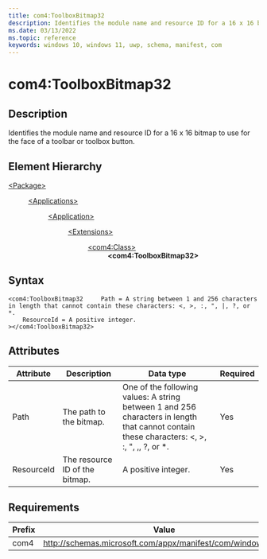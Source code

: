```yaml
---
title: com4:ToolboxBitmap32
description: Identifies the module name and resource ID for a 16 x 16 bitmap to use for the face of a toolbar or toolbox button. (com4:ToolboxBitmap32)
ms.date: 03/13/2022
ms.topic: reference
keywords: windows 10, windows 11, uwp, schema, manifest, com
---
```


# com4:ToolboxBitmap32



## Description
Identifies the module name and resource ID for a 16 x 16 bitmap to use for the face of a toolbar or toolbox button.



## Element Hierarchy
<dl><dt><a href = "element-package.md">&lt;Package&gt;</a></dt>
<dd>
<dl><dt><a href = "element-applications.md">&lt;Applications&gt;</a></dt>
<dd>
<dl><dt><a href = "element-application.md">&lt;Application&gt;</a></dt>
<dd>
<dl><dt><a href = "element-1-extensions.md">&lt;Extensions&gt;</a></dt>
<dd>
<dl><dt><a href = "element-com4-class.md">&lt;com4:Class&gt;</a></dt>
<dd>
<b>&lt;com4:ToolboxBitmap32&gt;</b>
</dd>
</dl>
</dd>
</dl>
</dd>
</dl>
</dd>
</dl>
</dd>
</dl>

## Syntax
```syntax
<com4:ToolboxBitmap32     Path = A string between 1 and 256 characters in length that cannot contain these characters: <, >, :, ", |, ?, or *.
    ResourceId = A positive integer.
></com4:ToolboxBitmap32>
```


## Attributes

| Attribute | Description | Data type | Required |
| -----------| -------------| -----------| ----------|
| Path | The path to the bitmap.  | One of the following values: A string between 1 and 256 characters in length that cannot contain these characters: <, >, :, ", ,, ?, or *.| Yes |
| ResourceId | The resource ID of the bitmap. | A positive integer.| Yes |



## Requirements
| Prefix | Value |
| ---------------| -------------------------------------------------------------|
| com4 | http://schemas.microsoft.com/appx/manifest/com/windows10/4 |
